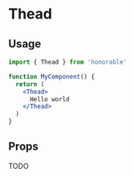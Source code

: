 # Thead

## Usage

```jsx
import { Thead } from 'honorable'

function MyComponent() {
  return (
    <Thead>
      Hello world
    </Thead>
  )
}
```

## Props

TODO

